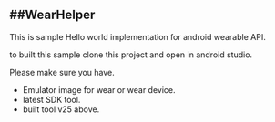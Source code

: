 ##WearHelper
---------------------------------------------------------
This is sample Hello world implementation for android wearable API.

to built this sample clone this project and open in android studio.

Please make sure you have.

* Emulator image for wear or wear device.
* latest SDK tool.
* built tool v25 above.